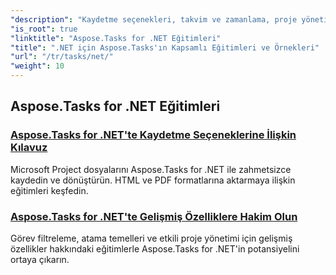 ```yaml
---
"description": "Kaydetme seçenekleri, takvim ve zamanlama, proje yönetimi ve daha fazlasını kapsayan Aspose.Tasks for .NET eğitimlerini keşfedin. Proje yönetimi becerilerinizi geliştirin."
"is_root": true
"linktitle": "Aspose.Tasks for .NET Eğitimleri"
"title": ".NET için Aspose.Tasks'ın Kapsamlı Eğitimleri ve Örnekleri"
"url": "/tr/tasks/net/"
"weight": 10
---
```


## Aspose.Tasks for .NET Eğitimleri
### [Aspose.Tasks for .NET'te Kaydetme Seçeneklerine İlişkin Kılavuz](./guide-to-saving-options/)
Microsoft Project dosyalarını Aspose.Tasks for .NET ile zahmetsizce kaydedin ve dönüştürün. HTML ve PDF formatlarına aktarmaya ilişkin eğitimleri keşfedin.
### [Aspose.Tasks for .NET'te Gelişmiş Özelliklere Hakim Olun](./master-advanced-features/)
Görev filtreleme, atama temelleri ve etkili proje yönetimi için gelişmiş özellikler hakkındaki eğitimlerle Aspose.Tasks for .NET'in potansiyelini ortaya çıkarın.
